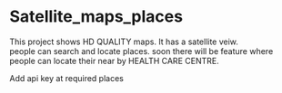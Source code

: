 # Satellite_maps_places

This project shows HD QUALITY maps. It has a satellite veiw.<br>
people can search and locate places.
soon there will be feature where people can locate their near by HEALTH CARE CENTRE.

Add api key at required places
